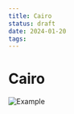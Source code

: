 ```yaml
---
title: Cairo
status: draft
date: 2024-01-20
tags:
---
```


# Cairo

![Example](/images/initialTest_1-2_27-1.png.jpg)
